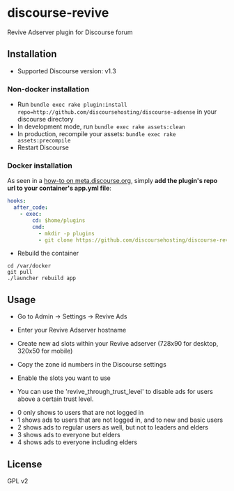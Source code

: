 # discourse-revive

Revive Adserver plugin for Discourse forum

## Installation

* Supported Discourse version: v1.3

### Non-docker installation

* Run `bundle exec rake plugin:install repo=http://github.com/discoursehosting/discourse-adsense` in your discourse directory
* In development mode, run `bundle exec rake assets:clean`
* In production, recompile your assets: `bundle exec rake assets:precompile`
* Restart Discourse

### Docker installation

As seen in a [how-to on meta.discourse.org](https://meta.discourse.org/t/advanced-troubleshooting-with-docker/15927#Example:%20Install%20a%20plugin), simply **add the plugin's repo url to your container's app.yml file**:

```yml
hooks:
  after_code:
    - exec:
        cd: $home/plugins
        cmd:
          - mkdir -p plugins
          - git clone https://github.com/discoursehosting/discourse-revive.git
```
* Rebuild the container

```
cd /var/docker
git pull
./launcher rebuild app
```


## Usage

* Go to Admin -> Settings -> Revive Ads
* Enter your Revive Adserver hostname
* Create new ad slots within your Revive adserver (728x90 for desktop, 320x50 for mobile)
* Copy the zone id numbers in the Discourse settings
* Enable the slots you want to use

* You can use the 'revive_through_trust_level' to disable ads for users above a certain trust level. 
 - 0 only shows to users that are not logged in
 - 1 shows ads to users that are not logged in, and to new and basic users
 - 2 shows ads to regular users as well, but not to leaders and elders
 - 3 shows ads to everyone but elders
 - 4 shows ads to everyone including elders
 
## License

GPL v2
